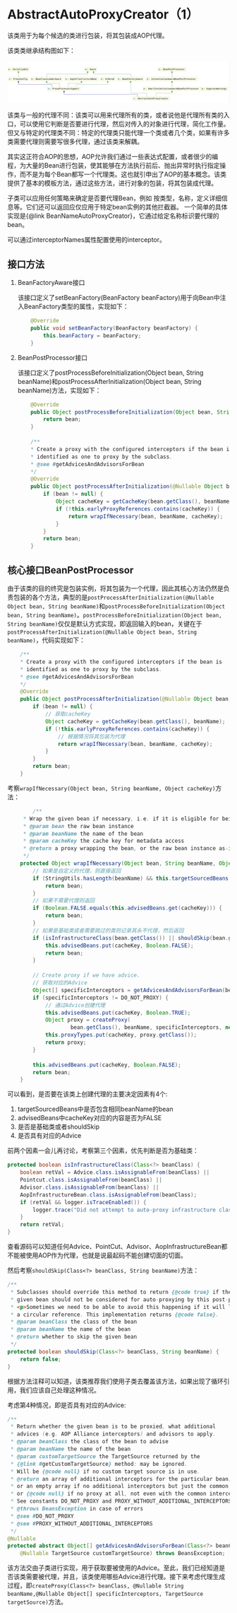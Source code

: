 # AbstractAutoProxyCreator（1）

该类用于为每个候选的类进行包装，将其包装成AOP代理。

该类类继承结构图如下：

![AbstractAutoProxyCreator类继承结构图](images/../AbstractAutoProxyCreator类继承结构图.png)

该类与一般的代理不同：该类可以用来代理所有的类，或者说他是代理所有类的入口，可以使用它判断是否要进行代理，然后对传入的对象进行代理，简化工作量。但又与特定的代理类不同：特定的代理类只能代理一个类或者几个类，如果有许多类需要代理则需要写很多代理，通过该类来解耦。

其实这正符合AOP的思想，AOP允许我们通过一些表达式配置，或者很少的编程，为大量的Bean进行包装，使其能够在方法执行前后、抛出异常时执行指定操作，而不是为每个Bean都写一个代理类。这也就引申出了AOP的基本概念。该类提供了基本的模板方法，通过这些方法，进行对象的包装，将其包装成代理。

子类可以应用任何策略来确定是否要代理Bean，例如 按类型，名称，定义详细信息等。它们还可以返回应仅应用于特定bean实例的其他拦截器。 一个简单的具体实现是{@link BeanNameAutoProxyCreator}，它通过给定名称标识要代理的bean。

可以通过interceptorNames属性配置使用的interceptor。

## 接口方法

1. BeanFactoryAware接口

    该接口定义了setBeanFactory(BeanFactory beanFactory)用于向Bean中注入BeanFactory类型的属性，实现如下：

    ```java
        @Override
        public void setBeanFactory(BeanFactory beanFactory) {
            this.beanFactory = beanFactory;
        }
    ```

2. BeanPostProcessor接口

    该接口定义了postProcessBeforeInitialization(Object bean, String beanName)和postProcessAfterInitialization(Object bean, String beanName)方法，实现如下：

    ```java
        @Override
        public Object postProcessBeforeInitialization(Object bean, String beanName) {
            return bean;
        }

        /**
        * Create a proxy with the configured interceptors if the bean is
        * identified as one to proxy by the subclass.
        * @see #getAdvicesAndAdvisorsForBean
        */
        @Override
        public Object postProcessAfterInitialization(@Nullable Object bean, String beanName) throws BeansException {
            if (bean != null) {
                Object cacheKey = getCacheKey(bean.getClass(), beanName);
                if (!this.earlyProxyReferences.contains(cacheKey)) {
                    return wrapIfNecessary(bean, beanName, cacheKey);
                }
            }
            return bean;
        }
    ```

## 核心接口BeanPostProcessor

由于该类的目的终究是包装实例，将其包装为一个代理，因此其核心方法仍然是负责包装的各个方法，典型的是`postProcessAfterInitialization(@Nullable Object bean, String beanName)`和`postProcessBeforeInitialization(Object bean, String beanName)`。`postProcessBeforeInitialization(Object bean, String beanName)`仅仅是默认方式实现，即返回输入的bean，关键在于`postProcessAfterInitialization(@Nullable Object bean, String beanName)`，代码实现如下：

```java
    /**
    * Create a proxy with the configured interceptors if the bean is
    * identified as one to proxy by the subclass.
    * @see #getAdvicesAndAdvisorsForBean
    */
    @Override
    public Object postProcessAfterInitialization(@Nullable Object bean, String beanName) throws BeansException {
        if (bean != null) {
            // 获取cacheKey
            Object cacheKey = getCacheKey(bean.getClass(), beanName);
            if (!this.earlyProxyReferences.contains(cacheKey)) {
                // 根据情况将其包装为代理
                return wrapIfNecessary(bean, beanName, cacheKey);
            }
        }
        return bean;
    }
```

考察`wrapIfNecessary(Object bean, String beanName, Object cacheKey)`方法：

```java
        /**
	 * Wrap the given bean if necessary, i.e. if it is eligible for being proxied.
	 * @param bean the raw bean instance
	 * @param beanName the name of the bean
	 * @param cacheKey the cache key for metadata access
	 * @return a proxy wrapping the bean, or the raw bean instance as-is
	 */
	protected Object wrapIfNecessary(Object bean, String beanName, Object cacheKey) {
        // 如果是自定义的代理，则直接返回
		if (StringUtils.hasLength(beanName) && this.targetSourcedBeans.contains(beanName)) {
			return bean;
		}
        // 如果不需要代理则返回
		if (Boolean.FALSE.equals(this.advisedBeans.get(cacheKey))) {
			return bean;
		}
        // 如果是基础类或者需要跳过的类则记录其永不代理，然后返回
		if (isInfrastructureClass(bean.getClass()) || shouldSkip(bean.getClass(), beanName)) {
			this.advisedBeans.put(cacheKey, Boolean.FALSE);
			return bean;
		}

		// Create proxy if we have advice.
        // 获取对应的Advice
		Object[] specificInterceptors = getAdvicesAndAdvisorsForBean(bean.getClass(), beanName, null);
		if (specificInterceptors != DO_NOT_PROXY) {
            // 通过Advice创建代理
			this.advisedBeans.put(cacheKey, Boolean.TRUE);
			Object proxy = createProxy(
					bean.getClass(), beanName, specificInterceptors, new SingletonTargetSource(bean));
			this.proxyTypes.put(cacheKey, proxy.getClass());
			return proxy;
		}

		this.advisedBeans.put(cacheKey, Boolean.FALSE);
		return bean;
	}
```

可以看到，是否要在该类上创建代理的主要决定因素有4个:

1. targetSourcedBeans中是否包含相同beanName的bean
2. advisedBeans中cacheKey对应的内容是否为FALSE
3. 是否是基础类或者shouldSkip
4. 是否具有对应的Advice

前两个因素一会儿再讨论，考察第三个因素，优先判断是否为基础类：

```java
protected boolean isInfrastructureClass(Class<?> beanClass) {
    boolean retVal = Advice.class.isAssignableFrom(beanClass) ||
    Pointcut.class.isAssignableFrom(beanClass) ||
    Advisor.class.isAssignableFrom(beanClass) ||
    AopInfrastructureBean.class.isAssignableFrom(beanClass);
    if (retVal && logger.isTraceEnabled()) {
        logger.trace("Did not attempt to auto-proxy infrastructure class [" + beanClass.getName() + "]");
    }
    return retVal;
}
```

查看源码可以知道任何Advice、PointCut、Advisor、AopInfrastructureBean都不能被使用AOP作为代理，也就是说最起码不能创建切面的切面。

然后考察`shouldSkip(Class<?> beanClass, String beanName)`方法：

```java
/**
 * Subclasses should override this method to return {@code true} if the
 * given bean should not be considered for auto-proxying by this post-processor.
 * <p>Sometimes we need to be able to avoid this happening if it will lead to
 * a circular reference. This implementation returns {@code false}.
 * @param beanClass the class of the bean
 * @param beanName the name of the bean
 * @return whether to skip the given bean
 */
protected boolean shouldSkip(Class<?> beanClass, String beanName) {
    return false;
}
```

根据方法注释可以知道，该类推荐我们使用子类去覆盖该方法，如果出现了循环引用，我们应该自己处理这种情况。

考虑第4种情况，即是否具有对应的Advice:

```java
/**
 * Return whether the given bean is to be proxied, what additional
 * advices (e.g. AOP Alliance interceptors) and advisors to apply.
 * @param beanClass the class of the bean to advise
 * @param beanName the name of the bean
 * @param customTargetSource the TargetSource returned by the
 * {@link #getCustomTargetSource} method: may be ignored.
 * Will be {@code null} if no custom target source is in use.
 * @return an array of additional interceptors for the particular bean;
 * or an empty array if no additional interceptors but just the common ones;
 * or {@code null} if no proxy at all, not even with the common interceptors.
 * See constants DO_NOT_PROXY and PROXY_WITHOUT_ADDITIONAL_INTERCEPTORS.
 * @throws BeansException in case of errors
 * @see #DO_NOT_PROXY
 * @see #PROXY_WITHOUT_ADDITIONAL_INTERCEPTORS
 */
@Nullable
protected abstract Object[] getAdvicesAndAdvisorsForBean(Class<?> beanClass, String beanName,
    @Nullable TargetSource customTargetSource) throws BeansException;
```

该方法交由子类进行实现，用于获取要被使用的Advice。至此，我们已经知道是否该类需要被代理，并且，该类使用哪些Advice进行代理。接下来考虑代理生成过程，即`createProxy(Class<?> beanClass, @Nullable String beanName,@Nullable Object[] specificInterceptors, TargetSource targetSource)`方法。
